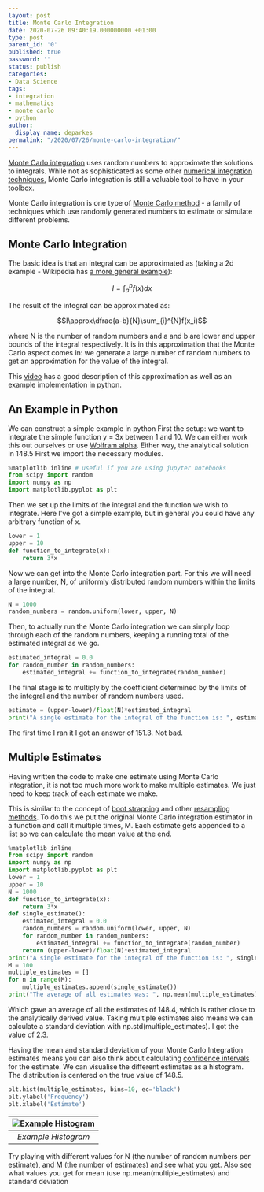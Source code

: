 ```yaml
---
layout: post
title: Monte Carlo Integration
date: 2020-07-26 09:40:19.000000000 +01:00
type: post
parent_id: '0'
published: true
password: ''
status: publish
categories:
- Data Science
tags:
- integration
- mathematics
- monte carlo
- python
author:
  display_name: deparkes
permalink: "/2020/07/26/monte-carlo-integration/"
---
```

<a href="https://en.wikipedia.org/wiki/Monte_Carlo_integration">Monte Carlo integration</a> uses random numbers to approximate the solutions to integrals. While not as sophisticated as some other <a href="https://en.wikipedia.org/wiki/Numerical_integration">numerical integration techniques</a>, Monte Carlo integration is still a valuable tool to have in your toolbox.

Monte Carlo integration is one type of <a href="https://en.wikipedia.org/wiki/Monte_Carlo_method">Monte Carlo method</a> - a family of techniques which use randomly generated numbers to estimate or simulate different problems.
<h2>Monte Carlo Integration</h2>
The basic idea is that an integral can be approximated as (taking a 2d example - Wikipedia has <a href="https://en.wikipedia.org/wiki/Monte_Carlo_integration">a more general example</a>):

$$I=\int^b_af(x)dx$$

The result of the integral can be approximated as:

$$I\approx\dfrac{a-b}{N}\sum_{i}^{N}f(x_i)$$

where N is the number of random numbers and a and b are lower and upper bounds of the integral respectively.
It is in this approximation that the Monte Carlo aspect comes in: we generate a large number of random numbers to get an approximation for the value of the integral.

This <a href="https://www.youtube.com/watch?v=WAf0rqwAvgg">video</a> has a good description of this approximation as well as an example implementation in python.
<dl></dl>
<h2>An Example in Python</h2>
We can construct a simple example in python
First the setup: we want to integrate the simple function y = 3x between 1 and 10. We can either work this out ourselves or use <a href="https://www.wolframalpha.com/input/?i=integral+of+3x+between+1+and+10">Wolfram alpha</a>. Either way, the analytical solution in 148.5
First we import the necessary modules.

```python
%matplotlib inline # useful if you are using jupyter notebooks
from scipy import random
import numpy as np
import matplotlib.pyplot as plt
```

Then we set up the limits of the integral and the function we wish to integrate. Here I've got a simple example, but in general you could have any arbitrary function of x.

```python
lower = 1
upper = 10
def function_to_integrate(x):
    return 3*x
```

Now we can get into the Monte Carlo integration part. For this we will need a large number, N, of uniformly distributed random numbers within the limits of the integral.

```python
N = 1000
random_numbers = random.uniform(lower, upper, N)
```

Then, to actually run the Monte Carlo integration we can simply loop through each of the random numbers, keeping a running total of the estimated integral as we go.

```python
estimated_integral = 0.0
for random_number in random_numbers:
    estimated_integral += function_to_integrate(random_number)
```

The final stage is to multiply by the coefficient determined by the limits of the integral and the number of random numbers used.

```python
estimate = (upper-lower)/float(N)*estimated_integral
print("A single estimate for the integral of the function is: ", estimate)
```

The first time I ran it I got an answer of 151.3. Not bad.
<h2>Multiple Estimates</h2>
Having written the code to make one estimate using Monte Carlo integration, it is not too much more work to make multiple estimates. We just need to keep track of each estimate we make.

This is similar to the concept of <a href="https://en.wikipedia.org/wiki/Bootstrapping_%28statistics%29">boot strapping</a> and other <a href="https://stats.stackexchange.com/questions/104040/resampling-simulation-methods-monte-carlo-bootstrapping-jackknifing-cross">resampling methods</a>.
To do this we put the original Monte Carlo integration estimator in a function and call it multiple times, M. Each estimate gets appended to a list so we can calculate the mean value at the end.

```python
%matplotlib inline
from scipy import random
import numpy as np
import matplotlib.pyplot as plt
lower = 1
upper = 10
N = 1000
def function_to_integrate(x):
    return 3*x
def single_estimate():
    estimated_integral = 0.0
    random_numbers = random.uniform(lower, upper, N)
    for random_number in random_numbers:
        estimated_integral += function_to_integrate(random_number)
    return (upper-lower)/float(N)*estimated_integral
print("A single estimate for the integral of the function is: ", single_estimate())
M = 100
multiple_estimates = []
for n in range(M):
    multiple_estimates.append(single_estimate())
print("The average of all estimates was: ", np.mean(multiple_estimates))
```

Which gave an average of all the estimates of 148.4, which is rather close to the analytically derived value. Taking multiple estimates also means we can calculate a standard deviation with np.std(multiple_estimates). I got the value of 2.3.

Having the mean and standard deviation of your Monte Carlo Integration estimates means you can also think about calculating <a href="{{site.baseurl}}/2020/07/10/what-are-confidence-intervals/">confidence intervals</a> for the estimate.
We can visualise the different estimates as a histogram. The distribution is centered on the true value of 148.5.

```python
plt.hist(multiple_estimates, bins=10, ec='black')
plt.ylabel('Frequency')
plt.xlabel('Estimate')
```

| ![Example Histogram]({{site.baseurl}}/assets/2020/07/example_histogram.png) |
|:--:|
| *Example Histogram* |

Try playing with different values for N (the number of random numbers per estimate), and M (the number of estimates) and see what you get.
Also see what values you get for mean (use np.mean(multiple_estimates) and standard deviation
